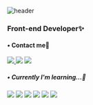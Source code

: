 ![header](https://capsule-render.vercel.app/api?type=soft/&text=Hello%20I'm%20sujin🧑🏻‍💻)


<h3>Front-end Developer✨</h3>
<h4>• Contact me💬</h4>
<a href="https://sudalintechworld.tistory.com/">
<img src="https://img.shields.io/badge/Tech%20Blog-11B48A?style=flat-square&logo=Tistory&logoColor=white&link=https://sudalintechworld.tistory.com/"/>
</a>
 <a href="https://www.instagram.com/sujin_wwjd/">
 <img src="https://img.shields.io/badge/Instagram-E4405F?style=flat-square&logo=Instagram&logoColor=white&link=https://www.instagram.com/sujin_wwjd"/></a>
<a href="mailto:sujin.wwjd@gmail.com"><img src="https://img.shields.io/badge/Gmail-d14836?style=flat-square&logo=Gmail&logoColor=white&link=sujin.wwjd@gmail.com"/></a>

<h5>• Currently I'm learning...🧸</h5>
<div>
 <img src="https://img.shields.io/badge/Javascript-ffb13b?style=flat-square&logo=javascript&logoColor=white"/>
 <img src="https://img.shields.io/badge/HTML5-E34F26?style=flat-square&logo=html5&logoColor=white"/>
 <img src="https://img.shields.io/badge/CSS3-1572B6?style=flat-square&logo=css3&logoColor=white"/>
 <img src="https://img.shields.io/badge/React-61DAFB?style=flat-square&logo=react&logoColor=white"/>
 <img src="https://img.shields.io/badge/Redux-764ABC?style=flat-square&logo=redux&logoColor=white"/>
 <img src="https://img.shields.io/badge/styled_components-DB7093?style=flat-square&logo=styled-components&logoColor=white"/> 
</div>

